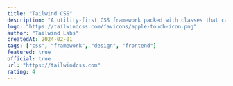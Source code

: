 ```yaml
---
title: "Tailwind CSS"
description: "A utility-first CSS framework packed with classes that can be composed to build any design, directly in your markup."
logo: "https://tailwindcss.com/favicons/apple-touch-icon.png"
author: "Tailwind Labs"
createdAt: 2024-02-01
tags: ["css", "framework", "design", "frontend"]
featured: true
official: true
url: "https://tailwindcss.com"
rating: 4
---
```

